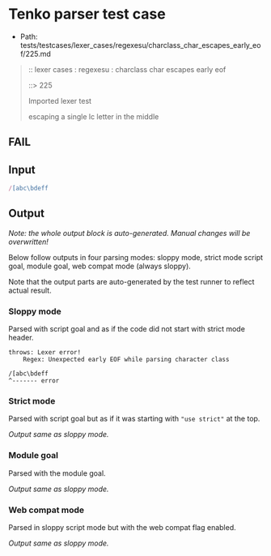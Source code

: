 # Tenko parser test case

- Path: tests/testcases/lexer_cases/regexesu/charclass_char_escapes_early_eof/225.md

> :: lexer cases : regexesu : charclass char escapes early eof
>
> ::> 225
>
> Imported lexer test
>
> escaping a single lc letter in the middle

## FAIL

## Input

`````js
/[abc\bdeff
`````

## Output

_Note: the whole output block is auto-generated. Manual changes will be overwritten!_

Below follow outputs in four parsing modes: sloppy mode, strict mode script goal, module goal, web compat mode (always sloppy).

Note that the output parts are auto-generated by the test runner to reflect actual result.

### Sloppy mode

Parsed with script goal and as if the code did not start with strict mode header.

`````
throws: Lexer error!
    Regex: Unexpected early EOF while parsing character class

/[abc\bdeff
^------- error
`````

### Strict mode

Parsed with script goal but as if it was starting with `"use strict"` at the top.

_Output same as sloppy mode._

### Module goal

Parsed with the module goal.

_Output same as sloppy mode._

### Web compat mode

Parsed in sloppy script mode but with the web compat flag enabled.

_Output same as sloppy mode._
